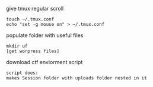 
give tmux regular scroll
```
touch ~/.tmux.conf
echo "set -g mouse on" > ~/.tmux.conf
```

populate folder with useful files
```
mkdir uf
[get worpress files]

```

download ctf enviorment script
```
script does:
makes Session folder with uploads folder nested in it
```